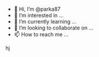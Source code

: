 - 👋 Hi, I’m @parka87
- 👀 I’m interested in ...
- 🌱 I’m currently learning ...
- 💞️ I’m looking to collaborate on ...
- 📫 How to reach me ...

<!---
parka87/parka87 is a ✨ speciasal ✨ repository because its `README.md` (this file) appears on your GitHub profile.
You can click the Preview link to take a look at your changes.
--->
hj
